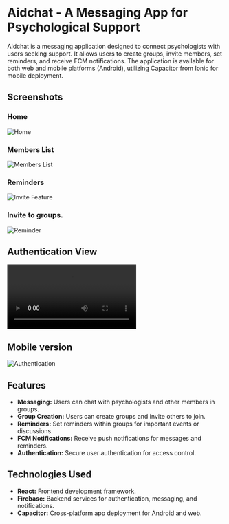 # Aidchat - A Messaging App for Psychological Support

Aidchat is a messaging application designed to connect psychologists with users seeking support. It allows users to create groups, invite members, set reminders, and receive FCM notifications. The application is available for both web and mobile platforms (Android), utilizing Capacitor from Ionic for mobile deployment.

## Screenshots

### Home
![Home](https://res.cloudinary.com/marcrove/image/upload//fl_attachment:homeview_iw6a4o//v1711713478/homeview_iw6a4o.png?_s=public-apps)

### Members List
![Members List](https://res.cloudinary.com/marcrove/image/upload//fl_attachment:Members_qsisbj//v1711712915/Members_qsisbj.png?_s=public-apps)

### Reminders
![Invite Feature](https://res.cloudinary.com/marcrove/image/upload//fl_attachment:Create_reminders_v9u9uc//v1711712913/Create_reminders_v9u9uc.png?_s=public-apps)

### Invite to groups.
![Reminder](https://res.cloudinary.com/marcrove/image/upload//fl_attachment:inviteoveremail_xzjyq4//v1711713943/inviteoveremail_xzjyq4.png?_s=public-apps)

## Authentication View
![Authentication](https://res.cloudinary.com/marcrove/video/upload//fl_attachment:AuthflowVideo_ponfwa//v1711714247/AuthflowVideo_ponfwa.mp4?_s=public-apps)

## Mobile version 
![Authentication](https://res.cloudinary.com/marcrove/image/upload//fl_attachment:Screenshot_20240329_174356_diel1j//v1711714492/Screenshot_20240329_174356_diel1j.png?_s=public-apps)


## Features

- **Messaging:** Users can chat with psychologists and other members in groups.
- **Group Creation:** Users can create groups and invite others to join.
- **Reminders:** Set reminders within groups for important events or discussions.
- **FCM Notifications:** Receive push notifications for messages and reminders.
- **Authentication:** Secure user authentication for access control.

## Technologies Used

- **React:** Frontend development framework.
- **Firebase:** Backend services for authentication, messaging, and notifications.
- **Capacitor:** Cross-platform app deployment for Android and web.
